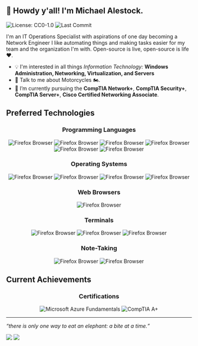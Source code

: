 ## 👋 Howdy y'all! I'm Michael Alestock.
![License: CC0-1.0](https://img.shields.io/badge/license-CC0-blue?style=for-the-badge&logo=appveyor) ![Last Commit](https://img.shields.io/github/last-commit/michaelalestock/michaelalestock.github.io?style=for-the-badge)

I'm an IT Operations Specialist with aspirations of one day becoming a Network Engineer I like automating things and making tasks easier for my team and the organization I'm with. Open-source is live, open-source is life :heart:.

- :bulb: I'm interested in all things _Information Technology:_ **Windows Administration, Networking, Virtualization, and Servers**
- 💬 Talk to me about Motorcycles :motorcycle:.
- 🌱 I’m currently pursuing the **CompTIA Network+**, **CompTIA Security+**, **CompTIA Server+**, **Cisco Certified Networking Associate**.

## Preferred Technologies

<h3 align="center">Programming Languages</h3>

<p align="center">

<img title="Firefox" alt="Firefox Browser" src="https://img.icons8.com/color/48/null/powershell.png" />

<img title="Firefox" alt="Firefox Browser" src="https://img.icons8.com/color/48/null/c-sharp-logo.png" />

<img title="Firefox" alt="Firefox Browser" src="https://img.icons8.com/color/48/null/bash.png" />

<img title="Firefox" alt="Firefox Browser" src="https://img.icons8.com/color/48/null/perl.png" />

<img title="Firefox" alt="Firefox Browser" src="https://img.icons8.com/color/48/null/python--v1.png" />

<img title="Firefox" alt="Firefox Browser" src="https://img.icons8.com/color/48/null/lua-language.png" />
</p>

<h3 align="center">Operating Systems</h3>

<p align="center">

<img title="Firefox" alt="Firefox Browser" src="https://img.shields.io/badge/Windows-0078D6?style=for-the-badge&logo=windows&logoColor=white" />

<img title="Firefox" alt="Firefox Browser" src="https://img.shields.io/badge/mac%20os-000000?style=for-the-badge&logo=apple&logoColor=white" />

<img title="Firefox" alt="Firefox Browser" src="https://img.shields.io/badge/Ubuntu-E95420?style=for-the-badge&logo=ubuntu&logoColor=white" />

<img title="Firefox" alt="Firefox Browser" src="https://img.shields.io/badge/Linux_Mint-87CF3E?style=for-the-badge&logo=linux-mint&logoColor=white" />

</p>

<h3 align="center">Web Browsers</h3>

<p align="center">

<img title="Firefox" alt="Firefox Browser" src="https://img.shields.io/badge/Firefox_Browser-FF7139?style=for-the-badge&logo=Firefox-Browser&logoColor=white" />

</p>

<h3 align="center">Terminals</h3>

<p align="center">

<img title="Firefox" alt="Firefox Browser" src="https://img.shields.io/badge/powershell-5391FE?style=for-the-badge&logo=powershell&logoColor=white" />

<img title="Firefox" alt="Firefox Browser" src="https://img.shields.io/badge/windows%20terminal-4D4D4D?style=for-the-badge&logo=windows%20terminal&logoColor=white" />

<img title="Firefox" alt="Firefox Browser" src="https://img.shields.io/badge/windows%20terminal-4D4D4D?style=for-the-badge&logo=windows%20terminal&logoColor=white" />

</p>

<h3 align="center">Note-Taking</h3>

<p align="center">

<img title="Firefox" alt="Firefox Browser" src="https://img.shields.io/badge/VSCode-0078D4?style=for-the-badge&logo=visual%20studio%20code&logoColor=white" />

<img title="Firefox" alt="Firefox Browser" src="https://img.shields.io/badge/Notion-000000?style=for-the-badge&logo=notion&logoColor=white" />

</p>

## Current Achievements

<h3 align="center">Certifications</h3>

<p align="center">

<img title="Microsoft Azure Fundamentals" alt="Microsoft Azure Fundamentals" src="https://raw.githubusercontent.com/MichaelAlestock/assets/main/img/microsoft-certified-azure-fundamentals.png?token=GHSAT0AAAAAAB6LBJSJYAQ6NX5MPO5KLXCMY7ADMAA" />

<img title="CompTIA A+" alt="CompTIA A+" src="https://raw.githubusercontent.com/MichaelAlestock/assets/main/img/comptia-a-ce-certification.1.png?token=GHSAT0AAAAAAB6LBJSJ7MX27JWPNVJ73SDEY7ADO4Q" />

</p>

<hr>

<p align="center">

<i><q>there is only one way to eat an elephant: a bite at a time.</q></i>

<a target="_blank" href="https://www.linkedin.com/in/michael-alestock"><img src="https://img.shields.io/badge/-LinkedIn-0077B5?style=for-the-badge&logo=Linkedin&logoColor=white"></img></a> <a target="_blank" href="https://michaelalestock.github.io"><img src="https://img.shields.io/badge/GitHub%20Pages-222222?style=for-the-badge&logo=GitHub%20Pages&logoColor=white"></img></a>

</p>

